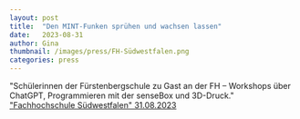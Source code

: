 ```yaml
---
layout: post
title:  "Den MINT-Funken sprühen und wachsen lassen"
date:   2023-08-31
author: Gina
thumbnail: /images/press/FH-Südwestfalen.png
categories: press
---
```

"Schülerinnen der Fürstenbergschule zu Gast an der FH – Workshops über ChatGPT, Programmieren mit der senseBox und 3D-Druck."
<a href="https://www.fh-swf.de/de/ueber_uns/events_3/fh_storys/den_mint_funken_spruehen_und_wachsen_lassen/index.php">"Fachhochschule Südwestfalen" 31.08.2023</a>
